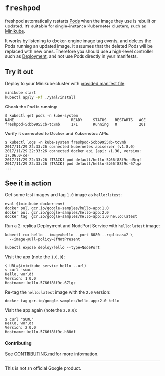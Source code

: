 # `freshpod`

freshpod automatically restarts [Pods] when the image they use is rebuilt or
updated. It’s suitable for single-instance Kubernetes clusters, such as
[Minikube].

It works by listening to docker-engine image tag events, and deletes the Pods
running an updated image. It assumes that the deleted Pods will be replaced with
new ones. Therefore you should use a high-level controller such as [Deployment],
and not use Pods directly in your manifests.

[Minikube]: https://github.com/kubernetes/minikube
[Pods]: https://kubernetes.io/docs/concepts/workloads/pods/pod/
[Deployment]: https://kubernetes.io/docs/concepts/workloads/controllers/deployment/

## Try it out

Deploy to your Minikube cluster with [provided manifest file](yaml/install/deployment.yaml):

```sh
minikube start
kubectl apply -Rf ./yaml/install
```

Check the Pod is running:

```
$ kubectl get pods -n kube-system
NAME                          READY     STATUS    RESTARTS   AGE
freshpod-5cbb9955cb-tcvmb     1/1       Running   0          20s
```

Verify it connected to Docker and Kubernetes APIs.
```
$ kubectl logs -n kube-system freshpod-5cbb9955cb-tcvmb
2017/11/29 22:33:26 connected kubernetes apiserver (v1.8.0)
2017/11/29 22:33:26 connected docker api (api: v1.30, version: 17.06.0-ce)
2017/11/29 22:33:26 [TRACK] pod default/hello-5766f88f9c-d5rqf
2017/11/29 22:33:26 [TRACK] pod default/hello-5766f88f9c-67lgz
...
```

## See it in action

Get some test images and tag `1.0` image as `hello:latest`:

```
eval $(minikube docker-env)
docker pull gcr.io/google-samples/hello-app:1.0
docker pull gcr.io/google-samples/hello-app:2.0
docker tag  gcr.io/google-samples/hello-app:1.0 hello:latest
```

Run a 2-replica Deployment and NodePort Service with `hello:latest` image:

```
kubectl run hello --image=hello --port 8080 --replicas=2 \
  --image-pull-policy=IfNotPresent

kubectl expose deploy/hello --type=NodePort
```

Visit the app (note the `1.0.0`):

```
$ URL=$(minikube service hello --url)
$ curl "$URL"
Hello, world!
Version: 1.0.0
Hostname: hello-5766f88f9c-67lgz
```

Re-tag the `hello:latest` image with the `2.0` version:

```
docker tag gcr.io/google-samples/hello-app:2.0 hello
```

Visit the app again (note the `2.0.0`):

```
$ curl "$URL"
Hello, world!
Version: 2.0.0
Hostname: hello-5766f88f9c-h88df
```

#### Contributing

See [CONTRIBUTING.md](CONTRIBUTING.md) for more information.

-----

This is not an official Google product.
